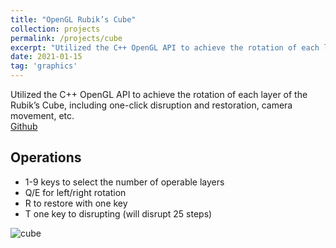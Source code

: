 ```yaml
---
title: "OpenGL Rubik’s Cube"
collection: projects
permalink: /projects/cube
excerpt: "Utilized the C++ OpenGL API to achieve the rotation of each layer of the Rubik’s Cube, including one-click disruption and restoration, camera movement, etc <br/><img src='/images/cube.png'>"
date: 2021-01-15
tag: 'graphics'
---
```


Utilized the C++ OpenGL API to achieve the rotation of each layer of the Rubik’s Cube, including one-click disruption and restoration, camera movement, etc.  
[Github](https://github.com/jinjinhe2001/Opengl-MagicCube)

## Operations
- 1-9 keys to select the number of operable layers
- Q/E for left/right rotation
- R to restore with one key
- T one key to disrupting (will disrupt 25 steps)

![cube](http://jinjinhe2001.github.io/images/cube.png)


